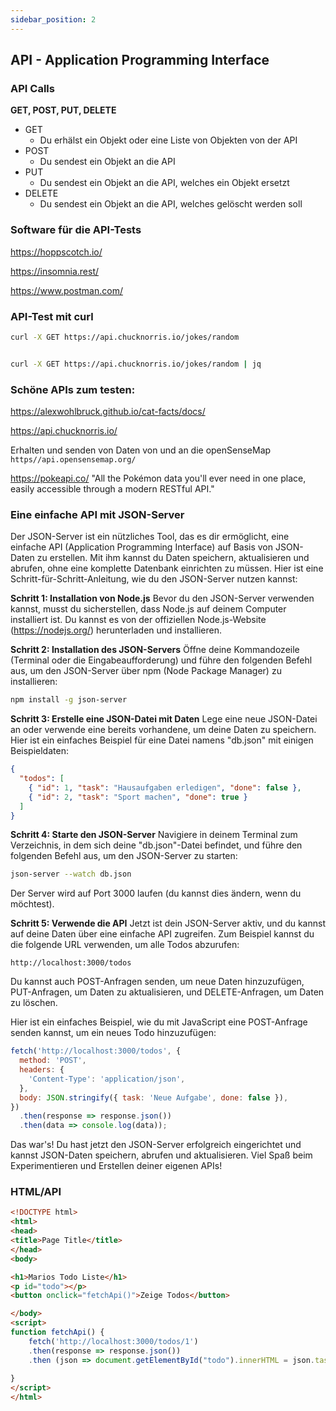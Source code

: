 ```yaml
---
sidebar_position: 2
---
```


## API - Application Programming Interface

### API Calls

**GET, POST, PUT, DELETE**

- GET
    - Du erhälst ein Objekt oder eine Liste von Objekten von der API
- POST
    - Du sendest ein Objekt an die API
- PUT
    - Du sendest ein Objekt an die API, welches ein Objekt ersetzt
- DELETE
    - Du sendest ein Objekt an die API, welches gelöscht werden soll


### Software für die API-Tests

https://hoppscotch.io/

https://insomnia.rest/

https://www.postman.com/

### API-Test mit curl

```bash
curl -X GET https://api.chucknorris.io/jokes/random
```

```bash

curl -X GET https://api.chucknorris.io/jokes/random | jq
```


### Schöne APIs zum testen:

https://alexwohlbruck.github.io/cat-facts/docs/



https://api.chucknorris.io/


Erhalten und senden von Daten von und an die openSenseMap
`https//api.opensensemap.org/`


https://pokeapi.co/
"All the Pokémon data you'll ever need in one place, easily accessible through a modern RESTful API."


### Eine einfache API mit JSON-Server

Der JSON-Server ist ein nützliches Tool, das es dir ermöglicht, eine einfache API (Application Programming Interface) auf Basis von JSON-Daten zu erstellen. Mit ihm kannst du Daten speichern, aktualisieren und abrufen, ohne eine komplette Datenbank einrichten zu müssen. Hier ist eine Schritt-für-Schritt-Anleitung, wie du den JSON-Server nutzen kannst:

**Schritt 1: Installation von Node.js**
Bevor du den JSON-Server verwenden kannst, musst du sicherstellen, dass Node.js auf deinem Computer installiert ist. Du kannst es von der offiziellen Node.js-Website (https://nodejs.org/) herunterladen und installieren.

**Schritt 2: Installation des JSON-Servers**
Öffne deine Kommandozeile (Terminal oder die Eingabeaufforderung) und führe den folgenden Befehl aus, um den JSON-Server über npm (Node Package Manager) zu installieren:
```bash
npm install -g json-server
```

**Schritt 3: Erstelle eine JSON-Datei mit Daten**
Lege eine neue JSON-Datei an oder verwende eine bereits vorhandene, um deine Daten zu speichern. Hier ist ein einfaches Beispiel für eine Datei namens "db.json" mit einigen Beispieldaten:

```json
{
  "todos": [
    { "id": 1, "task": "Hausaufgaben erledigen", "done": false },
    { "id": 2, "task": "Sport machen", "done": true }
  ]
}
```

**Schritt 4: Starte den JSON-Server**
Navigiere in deinem Terminal zum Verzeichnis, in dem sich deine "db.json"-Datei befindet, und führe den folgenden Befehl aus, um den JSON-Server zu starten:

```bash
json-server --watch db.json
```

Der Server wird auf Port 3000 laufen (du kannst dies ändern, wenn du möchtest).

**Schritt 5: Verwende die API**
Jetzt ist dein JSON-Server aktiv, und du kannst auf deine Daten über eine einfache API zugreifen. Zum Beispiel kannst du die folgende URL verwenden, um alle Todos abzurufen:

```
http://localhost:3000/todos
```

Du kannst auch POST-Anfragen senden, um neue Daten hinzuzufügen, PUT-Anfragen, um Daten zu aktualisieren, und DELETE-Anfragen, um Daten zu löschen.

Hier ist ein einfaches Beispiel, wie du mit JavaScript eine POST-Anfrage senden kannst, um ein neues Todo hinzuzufügen:

```javascript
fetch('http://localhost:3000/todos', {
  method: 'POST',
  headers: {
    'Content-Type': 'application/json',
  },
  body: JSON.stringify({ task: 'Neue Aufgabe', done: false }),
})
  .then(response => response.json())
  .then(data => console.log(data));
```

Das war's! Du hast jetzt den JSON-Server erfolgreich eingerichtet und kannst JSON-Daten speichern, abrufen und aktualisieren. Viel Spaß beim Experimentieren und Erstellen deiner eigenen APIs!


### HTML/API

```html
<!DOCTYPE html>
<html>
<head>
<title>Page Title</title>
</head>
<body>

<h1>Marios Todo Liste</h1>
<p id="todo"></p>
<button onclick="fetchApi()">Zeige Todos</button>

</body>
<script>
function fetchApi() {
    fetch('http://localhost:3000/todos/1')
    .then(response => response.json())
    .then (json => document.getElementById("todo").innerHTML = json.task)
   
}
</script>
</html>

```